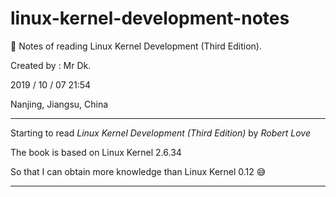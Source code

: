 # linux-kernel-development-notes
🐧 Notes of reading Linux Kernel Development (Third Edition).

Created by : Mr Dk.

2019 / 10 / 07 21:54

Nanjing, Jiangsu, China

---

Starting to read _Linux Kernel Development (Third Edition)_ by _Robert Love_

The book is based on Linux Kernel 2.6.34

So that I can obtain more knowledge than Linux Kernel 0.12 😅

---

